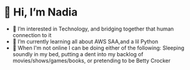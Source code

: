 # 👋 Hi, I’m Nadia

- 👀 I’m interested in Technology, and bridging together that human connection to it 
- 🌱 I’m currently learning all about AWS SAA,and a lil Python
- :open_book: When I'm not online I can be doing either of the following: Sleeping soundly in my bed, putting a dent into my backlog of movies/shows/games/books, or
pretending to be Betty Crocker 
<!---
NadiaWi/NadiaWi is a ✨ special ✨ repository because its `README.md` (this file) appears on your GitHub profile.
You can click the Preview link to take a look at your changes.
--->
